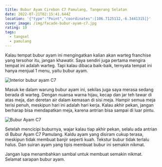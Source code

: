 ```yaml
---
title: Bubur Ayam Cirebon C7 Pamulang, Tangerang Selatan
date: 2022-07-21T02:15:41.644Z
location: '{"type":"Point","coordinates":[106.7125112,-6.3441315]}'
cover_image: /img/facade-bubur-ayam-c7.jpg
rating: 10
tags:
  - tangsel
  - pamulang
---
```

Kalau tempat bubur ayam ini mengingatkan kalian akan warteg franchise yang tersohor itu, jangan khawatir. Saya sendiri juga pertama mengira tempat ini adalah warteg. Tapi kalau dibaca baik-baik, ternyata tempat ini hanya menjual 1 menu, yaitu bubur ayam.

![Interior bubur ayam C7](/img/interior-bubur-ayam-c7.jpg)

Masuk ke dalam warung bubur ayam ini, sekilas juga saya merasa sedang berada di warteg. Dengan nuansa warna hijau, kecap dan jar teh tawar di atas meja, dan deretan air dalam kemasan di sisi meja. Hampir semua meja terisi penuh, meskipun hari ini adalah hari kerja. Kalau akhir pekan, jangan berharap bisa mendapatkan meja, karena antrian bisa sampai di luar pintu.

![Bubur Ayam C7](/img/bubur-ayam-c7.jpg)

Setelah mencicipi buburnya, wajar kalau tiap akhir pekan, selalu ada antrian di Bubur Ayam C7 Pamulang. Kaldu ayam yang disiram cukup terasa, meskipun tidak membuat banjir seperti kuah. Tekstur bubur tidak terlalu halus. Dan suiran ayam yang tipis membuat bubur ini semakin nikmat. 

Jangan lupa menambahkan sambal untuk membuat semakin nikmat. Selamat sarapan bubur ayam.